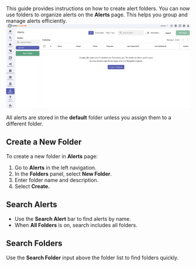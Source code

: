 This guide provides instructions on how to create alert folders. You can now use folders to organize alerts on the **Alerts** page. This helps you group and manage alerts efficiently. <br>
![alert-folders](../../images/alert-folders-1.png)

All alerts are stored in the **default** folder unless you assign them to a different folder.

## Create a New Folder

To create a new folder in **Alerts** page: 

1. Go to **Alerts** in the left navigation.  
2. In the **Folders** panel, select **New Folder**.  
3. Enter folder name and description.   
4. Select **Create.**   

## Search Alerts 

- Use the **Search Alert** bar to find alerts by name.   
- When **All Folders** is on, search includes all folders.

## Search Folders

Use the **Search Folder** input above the folder list to find folders quickly.